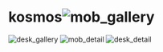 # kosmos![mob_gallery](https://github.com/OlgaZakablutski/kosmos/assets/92260064/61a3fc4a-ea4d-43df-ac15-acedea4448fc)
![desk_gallery](https://github.com/OlgaZakablutski/kosmos/assets/92260064/824941e6-1916-4feb-865d-38af5bb40ecd)
![mob_detail ](https://github.com/OlgaZakablutski/kosmos/assets/92260064/648dfd69-5eab-48d6-9b14-a1c351a4c039)
![desk_detail](https://github.com/OlgaZakablutski/kosmos/assets/92260064/19c5c4f6-20a1-48d6-a2d0-bfb759b0f98f)
